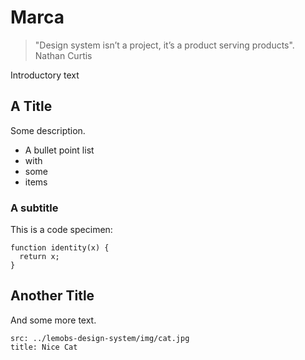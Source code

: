 # Marca

> "Design system isn’t a project, it’s a product serving products". Nathan Curtis

Introductory text

## A Title

Some description.

- A bullet point list
- with
- some
- items

### A subtitle

This is a code specimen:

```code
function identity(x) {
  return x;
}
```

## Another Title

And some more text.

```image
src: ../lemobs-design-system/img/cat.jpg
title: Nice Cat
```